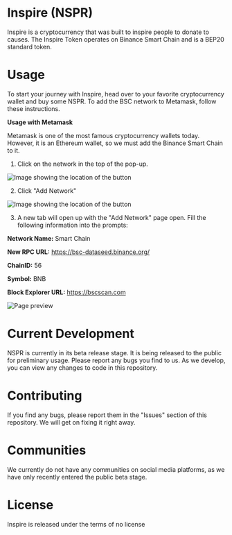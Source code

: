 # Inspire (NSPR)
Inspire is a cryptocurrency that was built to inspire people to donate to causes. The Inspire Token operates on Binance Smart Chain and is a BEP20 standard token.
# Usage
To start your journey with Inspire, head over to your favorite cryptocurrency wallet and buy some NSPR. To add the BSC network to Metamask, follow these instructions.

**Usage with Metamask**

Metamask is one of the most famous cryptocurrency wallets today. However, it is an Ethereum wallet, so we must add the Binance Smart Chain to it.

1. Click on the network in the top of the pop-up.

![Image showing the location of the button](https://lh3.googleusercontent.com/d/1Wy_NCXifwzJ6oQHTplkQTCn2zbWWRF2b)

2. Click "Add Network"

![Image showing the location of the button](https://lh3.googleusercontent.com/d/1bFbOG82KF5mNBq_O_CvpplfNd6mtFlMC)

3. A new tab will open up with the "Add Network" page open. Fill the following information into the prompts:

**Network Name:**  Smart Chain

**New RPC URL:**  https://bsc-dataseed.binance.org/

**ChainID:**  56

**Symbol:**  BNB

**Block Explorer URL:**  https://bscscan.com

![Page preview](https://lh3.googleusercontent.com/d/1ShH8p8EJUfLJWQl6OoQl29Mm_IkKu57V)

# Current Development
NSPR is currently in its beta release stage. It is being released to the public for preliminary usage. Please report any bugs you find to us. As we develop, you can view any changes to code in this repository.

# Contributing
If you find any bugs, please report them in the "Issues" section of this repository. We will get on fixing it right away.

# Communities
We currently do not have any communities on social media platforms, as we have only recently entered the public beta stage.

# License
Inspire is released under the terms of no license
